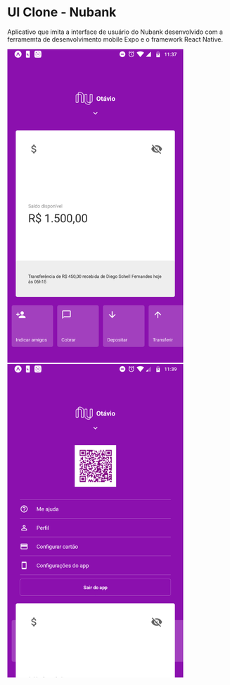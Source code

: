 # UI Clone - Nubank

Aplicativo que imita a interface de usuário do Nubank desenvolvido com a ferramemta de desenvolvimento mobile Expo e o framework React Native.

<img src="screenshots/print.png" alt="screenshot1" width="400"/>
<img src="screenshots/print2.png" alt="screenshot2" width="400"/>
